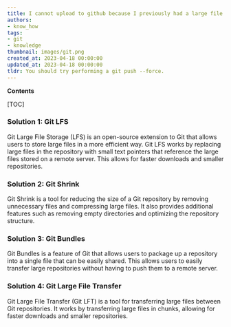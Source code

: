 ```yaml
---
title: I cannot upload to github because I previously had a large file which I have now deleted
authors:
- know_how
tags:
- git
- knowledge
thumbnail: images/git.png
created_at: 2023-04-18 00:00:00
updated_at: 2023-04-18 00:00:00
tldr: You should try performing a git push --force.
---
```


**Contents**

[TOC]

### Solution 1: Git LFS

Git Large File Storage (LFS) is an open-source extension to Git that allows users to store large files in a more efficient way. Git LFS works by replacing large files in the repository with small text pointers that reference the large files stored on a remote server. This allows for faster downloads and smaller repositories.

### Solution 2: Git Shrink

Git Shrink is a tool for reducing the size of a Git repository by removing unnecessary files and compressing large files. It also provides additional features such as removing empty directories and optimizing the repository structure.

### Solution 3: Git Bundles

Git Bundles is a feature of Git that allows users to package up a repository into a single file that can be easily shared. This allows users to easily transfer large repositories without having to push them to a remote server.

### Solution 4: Git Large File Transfer

Git Large File Transfer (Git LFT) is a tool for transferring large files between Git repositories. It works by transferring large files in chunks, allowing for faster downloads and smaller repositories.
